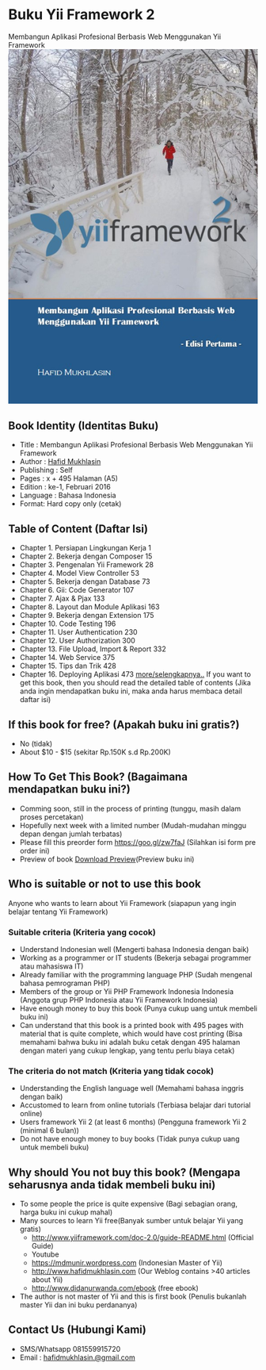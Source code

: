 # Buku Yii Framework 2
Membangun Aplikasi Profesional Berbasis Web Menggunakan Yii Framework
![cover buku](images/cover.jpg)

## Book Identity (Identitas Buku)
- Title : Membangun Aplikasi Profesional Berbasis Web Menggunakan Yii Framework
- Author : [Hafid Mukhlasin](http://hafidmukhlasin.com)
- Publishing : Self
- Pages : x + 495 Halaman (A5)
- Edition : ke-1, Februari 2016
- Language : Bahasa Indonesia
- Format: Hard copy only (cetak)

## Table of Content (Daftar Isi)
- Chapter 1. Persiapan Lingkungan Kerja	1
- Chapter 2. Bekerja dengan Composer	15
- Chapter 3. Pengenalan Yii Framework	28
- Chapter 4. Model View Controller	53
- Chapter 5. Bekerja dengan Database	73
- Chapter 6. Gii: Code Generator	107
- Chapter 7. Ajax & Pjax	133
- Chapter 8. Layout dan Module Aplikasi	163
- Chapter 9. Bekerja dengan Extension	175
- Chapter 10. Code Testing	196
- Chapter 11. User Authentication	230
- Chapter 12. User Authorization	300
- Chapter 13. File Upload, Import & Report	332
- Chapter 14. Web Service	375
- Chapter 15. Tips dan Trik	428
- Chapter 16. Deploying Aplikasi	473
[more/selengkapnya..](TOC.md)
If you want to get this book, then you should read the detailed table of contents (Jika anda ingin mendapatkan buku ini, maka anda harus membaca detail daftar isi)

## If this book for free? (Apakah buku ini gratis?)
- No (tidak)
- About $10 - $15 (sekitar Rp.150K s.d Rp.200K)

## How To Get This Book? (Bagaimana mendapatkan buku ini?)
- Comming soon, still in the process of printing (tunggu, masih dalam proses percetakan)
- Hopefully next week with a limited number (Mudah-mudahan minggu depan dengan jumlah terbatas)
- Please fill this preorder form https://goo.gl/zw7faJ (Silahkan isi form pre order ini)
- Preview of book [Download Preview](book-preview.pdf)(Preview buku ini) 

## Who is suitable or not to use this book
Anyone who wants to learn about Yii Framework (siapapun yang ingin belajar tentang Yii Framework)

### Suitable criteria (Kriteria yang cocok)
- Understand Indonesian well (Mengerti bahasa Indonesia dengan baik)
- Working as a programmer or IT students (Bekerja sebagai programmer atau mahasiswa IT)
- Already familiar with the programming language PHP (Sudah mengenal bahasa pemrograman PHP)
- Members of the group or Yii PHP Framework Indonesia Indonesia (Anggota grup PHP Indonesia atau Yii Framework Indonesia)
- Have enough money to buy this book (Punya cukup uang untuk membeli buku ini)
- Can understand that this book is a printed book with 495 pages with material that is quite complete, which would have cost printing (Bisa memahami bahwa buku ini adalah buku cetak dengan 495 halaman dengan materi yang cukup lengkap, yang tentu perlu biaya cetak)

### The criteria do not match (Kriteria yang tidak cocok)
- Understanding the English language well (Memahami bahasa inggris dengan baik)
- Accustomed to learn from online tutorials (Terbiasa belajar dari tutorial online)
- Users framework Yii 2 (at least 6 months) (Pengguna framework Yii 2 (minimal 6 bulan))
- Do not have enough money to buy books (Tidak punya cukup uang untuk membeli buku)

## Why should You not buy this book? (Mengapa seharusnya anda tidak membeli buku ini)
- To some people the price is quite expensive (Bagi sebagian orang, harga buku ini cukup mahal)
- Many sources to learn Yii free(Banyak sumber untuk belajar Yii yang gratis)
  - http://www.yiiframework.com/doc-2.0/guide-README.html (Official Guide)
  - Youtube
  - https://mdmunir.wordpress.com (Indonesian Master of Yii)
  - http://www.hafidmukhlasin.com (Our Weblog contains >40 articles about Yii)
  - http://www.didanurwanda.com/ebook (free ebook)
- The author is not master of Yii and this is first book (Penulis bukanlah master Yii dan ini buku perdananya)

## Contact Us (Hubungi Kami)
- SMS/Whatsapp 081559915720
- Email : hafidmukhlasin.@gmail.com
